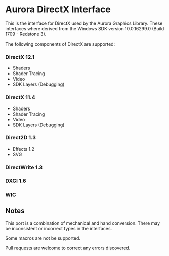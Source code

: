 Aurora DirectX Interface
========================

This is the interface for DirectX used by the Aurora Graphics Library. These interfaces where derived from the Windows SDK version 10.0.16299.0 (Build 1709 - Redstone 3).

The following components of DirectX are supported:

### DirectX 12.1 
* Shaders
* Shader Tracing
* Video
* SDK Layers (Debugging)

### DirectX 11.4
* Shaders
* Shader Tracing
* Video
* SDK Layers (Debugging)

### Direct2D 1.3
* Effects 1.2
* SVG

### DirectWrite 1.3

### DXGI 1.6

### WIC

Notes
-----
This port is a combination of mechanical and hand conversion. There may be inconsistent or incorrect types in the interfaces.

Some macros are not be supported. 

Pull requests are welcome to correct any errors discovered.